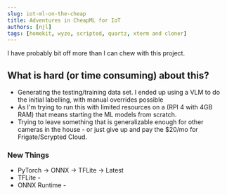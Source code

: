```yaml
---
slug: iot-ml-on-the-cheap
title: Adventures in CheapML for IoT
authors: [njl]
tags: [homekit, wyze, scripted, quartz, xterm and cloner]
---
```


I have probably bit off more than I can chew with this project.

## What is hard (or time consuming) about this?

*  Generating the testing/training data set. I ended up using a VLM to do the initial labelling, with manual overrides possible
*  As I'm trying to run this with limited resources on a  (RPI 4 with 4GB RAM) that means starting the ML models from scratch.
*  Trying to leave something that is generalizable enough for other cameras in the house - or just give up and pay the $20/mo for Frigate/Scrypted Cloud.

### New Things
* PyTorch -> ONNX -> TFLite -> Latest
* TFLite -
* ONNX Runtime -
